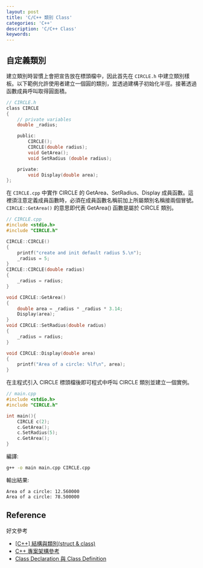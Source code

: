 ```yaml
---
layout: post
title: 'C/C++ 類別 Class'
categories: 'C++'
description: 'C/C++ Class'
keywords: 
---
```



## 自定義類別
建立類別時習慣上會把宣告放在標頭檔中，因此首先在 `CIRCLE.h` 中建立類別樣板。以下範例允許使用者建立一個圓的類別，並透過建構子初始化半徑。接著透過函數成員呼叫取得圓面積。

```h
// CIRCLE.h
class CIRCLE
{
    // private variables
    double _radius;

    public:
        CIRCLE();
        CIRCLE(double radius);
        void GetArea();
        void SetRadius (double radius);

    private:
        void Display(double area);
};
```

在 `CIRCLE.cpp` 中實作 CIRCLE 的 GetArea、SetRadius、Display 成員函數。這裡須注意定義成員函數時，必須在成員函數名稱前加上所屬類別名稱接兩個冒號。`CIRCLE::GetArea()` 的意思即代表 GetArea() 函數是屬於 CIRCLE 類別。

```c
// CIRCLE.cpp
#include <stdio.h>
#include "CIRCLE.h"

CIRCLE::CIRCLE()
{
    printf("create and init default radius 5.\n");
    _radius = 5;
}
CIRCLE::CIRCLE(double radius)
{
    _radius = radius;
}

void CIRCLE::GetArea()
{
    double area = _radius * _radius * 3.14;
    Display(area);
}
void CIRCLE::SetRadius(double radius)
{
    _radius = radius;
}

void CIRCLE::Display(double area)
{
    printf("Area of a circle: %lf\n", area);
}
```

在主程式引入 CIRCLE 標頭檔後即可程式中呼叫 CIRCLE 類別並建立一個實例。

```c
// main.cpp
#include <stdio.h>
#include "CIRCLE.h"

int main(){
    CIRCLE c(2);
    c.GetArea();
    c.SetRadius(5);
    c.GetArea();
}
```

編譯:
```sh
g++ -o main main.cpp CIRCLE.cpp
```

輸出結果:
```
Area of a circle: 12.560000
Area of a circle: 78.500000
```

## Reference
好文參考

- [[C++] 結構與類別(struct & class)](https://hackmd.io/@howkii-studio/SkX4rSWyP)
- [C++ 專案架構參考](https://medium.com/swlh/c-project-structure-for-cmake-67d60135f6f5)
- [Class Declaration 與 Class Definition](https://hackmd.io/@Mes/MinerT_Class#-C%E6%95%99%E5%AD%B8%E7%B3%BB%E5%88%97-Class)